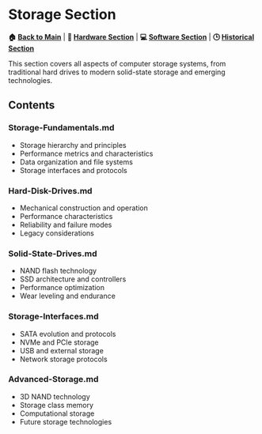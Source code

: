 # Storage Section

**🏠 [Back to Main](../../README.md)** | **🔧 [Hardware Section](../README.md)** | **💻 [Software Section](../../02-Software/)** | **🕒 [Historical Section](../../03-Historical/)**

This section covers all aspects of computer storage systems, from traditional hard drives to modern solid-state storage and emerging technologies.

## Contents

### Storage-Fundamentals.md
- Storage hierarchy and principles
- Performance metrics and characteristics
- Data organization and file systems
- Storage interfaces and protocols

### Hard-Disk-Drives.md
- Mechanical construction and operation
- Performance characteristics
- Reliability and failure modes
- Legacy considerations

### Solid-State-Drives.md
- NAND flash technology
- SSD architecture and controllers
- Performance optimization
- Wear leveling and endurance

### Storage-Interfaces.md
- SATA evolution and protocols
- NVMe and PCIe storage
- USB and external storage
- Network storage protocols

### Advanced-Storage.md
- 3D NAND technology
- Storage class memory
- Computational storage
- Future storage technologies
